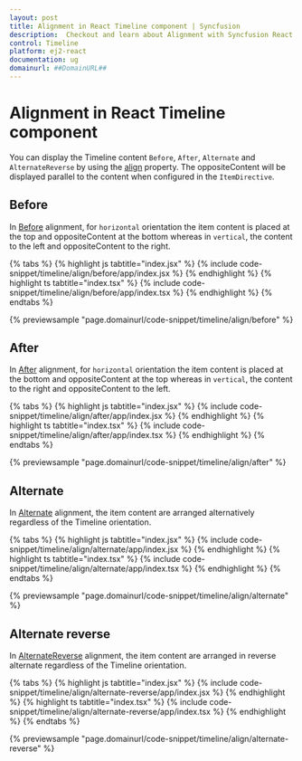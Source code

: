 ```yaml
---
layout: post
title: Alignment in React Timeline component | Syncfusion
description:  Checkout and learn about Alignment with Syncfusion React Timeline component of Syncfusion Essential JS 2 and more.
control: Timeline
platform: ej2-react
documentation: ug
domainurl: ##DomainURL##
---
```


# Alignment in React Timeline component

You can display the Timeline content `Before`, `After`, `Alternate` and `AlternateReverse` by using the [align](https://ej2.syncfusion.com/react/documentation/api/timeline#align) property. The oppositeContent will be displayed parallel to the content when configured in the `ItemDirective`.

## Before

In [Before](https://ej2.syncfusion.com/react/documentation/api/timeline/timelineAlign/) alignment, for `horizontal` orientation the item content is placed at the top and oppositeContent at the bottom whereas in `vertical`, the content to the left and oppositeContent to the right.

{% tabs %}
{% highlight js tabtitle="index.jsx" %}
{% include code-snippet/timeline/align/before/app/index.jsx %}
{% endhighlight %}
{% highlight ts tabtitle="index.tsx" %}
{% include code-snippet/timeline/align/before/app/index.tsx %}
{% endhighlight %}
{% endtabs %}

{% previewsample "page.domainurl/code-snippet/timeline/align/before" %}

## After

In [After](https://ej2.syncfusion.com/react/documentation/api/timeline/timelineAlign/) alignment, for `horizontal` orientation the item content is placed at the bottom and oppositeContent at the top whereas in `vertical`, the content to the right and oppositeContent to the left.

{% tabs %}
{% highlight js tabtitle="index.jsx" %}
{% include code-snippet/timeline/align/after/app/index.jsx %}
{% endhighlight %}
{% highlight ts tabtitle="index.tsx" %}
{% include code-snippet/timeline/align/after/app/index.tsx %}
{% endhighlight %}
{% endtabs %}

{% previewsample "page.domainurl/code-snippet/timeline/align/after" %}

## Alternate

In [Alternate](https://ej2.syncfusion.com/react/documentation/api/timeline/timelineAlign/) alignment, the item content are arranged alternatively regardless of the Timeline orientation.

{% tabs %}
{% highlight js tabtitle="index.jsx" %}
{% include code-snippet/timeline/align/alternate/app/index.jsx %}
{% endhighlight %}
{% highlight ts tabtitle="index.tsx" %}
{% include code-snippet/timeline/align/alternate/app/index.tsx %}
{% endhighlight %}
{% endtabs %}

{% previewsample "page.domainurl/code-snippet/timeline/align/alternate" %}

## Alternate reverse

In [AlternateReverse](https://ej2.syncfusion.com/react/documentation/api/timeline/timelineAlign/) alignment, the item content are arranged in reverse alternate regardless of the Timeline orientation.

{% tabs %}
{% highlight js tabtitle="index.jsx" %}
{% include code-snippet/timeline/align/alternate-reverse/app/index.jsx %}
{% endhighlight %}
{% highlight ts tabtitle="index.tsx" %}
{% include code-snippet/timeline/align/alternate-reverse/app/index.tsx %}
{% endhighlight %}
{% endtabs %}

{% previewsample "page.domainurl/code-snippet/timeline/align/alternate-reverse" %}
